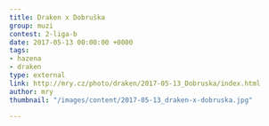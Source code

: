 ```yaml
---
title: Draken x Dobruška
group: muzi
contest: 2-liga-b
date: 2017-05-13 00:00:00 +0000
tags:
- hazena
- draken
type: external
link: http://mry.cz/photo/draken/2017-05-13_Dobruska/index.html
author: mry
thumbnail: "/images/content/2017-05-13_draken-x-dobruska.jpg"

---
```


